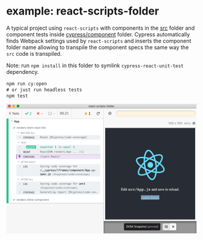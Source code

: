 # example: react-scripts-folder

A typical project using `react-scripts` with components in the [src](src) folder and component tests inside [cypress/component](cypress/component) folder. Cypress automatically finds Webpack settings used by `react-scripts` and inserts the component folder name allowing to transpile the component specs the same way the `src` code is transpiled.

Note: run `npm install` in this folder to symlink `cypress-react-unit-test` dependency.

```shell
npm run cy:open
# or just run headless tests
npm test
```

![App test](images/app-test.png)
